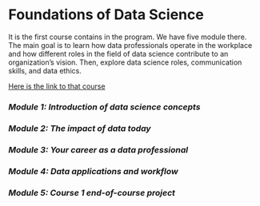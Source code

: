 # Foundations of Data Science
It is the first course contains in the program. We have five module there. The main goal is to learn how data professionals operate in the workplace and how different roles in the field of data science contribute to an organization’s vision. Then, explore data science roles, communication skills, and data ethics.

[Here is the link to that course](https://www.coursera.org/learn/foundations-of-data-science?specialization=google-advanced-data-analytics)

### *Module 1: Introduction of data science concepts*
### *Module 2: The impact of data today*
### *Module 3: Your career as a data professional*
### *Module 4: Data applications and workflow*
### *Module 5: Course 1 end-of-course project*

